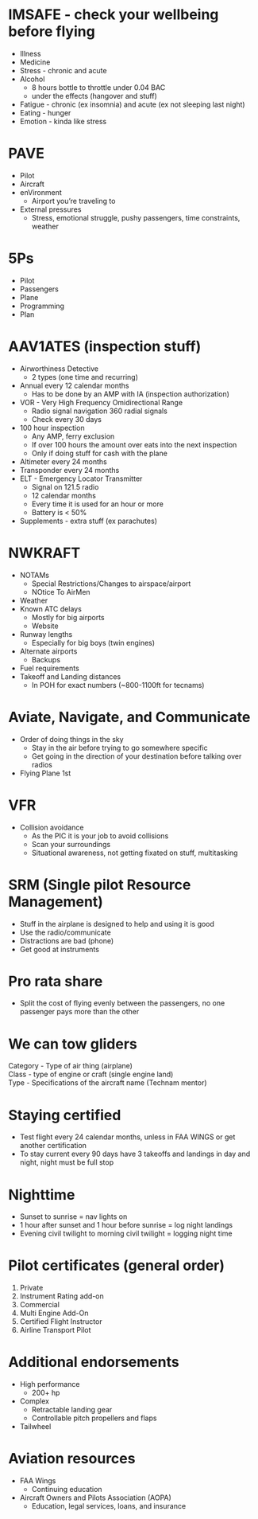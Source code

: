# IMSAFE \- check your wellbeing before flying

- Illness  
- Medicine  
- Stress \- chronic and acute  
- Alcohol   
  - 8 hours bottle to throttle under 0.04 BAC  
  - under the effects (hangover and stuff)  
- Fatigue \- chronic (ex insomnia) and acute (ex not sleeping last night)  
- Eating \- hunger  
- Emotion \- kinda like stress

# PAVE

- Pilot  
- Aircraft  
- enVironment  
  - Airport you’re traveling to  
- External pressures  
  - Stress, emotional struggle, pushy passengers, time constraints, weather 

# 5Ps

- Pilot  
- Passengers  
- Plane  
- Programming  
- Plan

# AAV1ATES (inspection stuff)

- Airworthiness Detective  
  - 2 types (one time and recurring)  
- Annual every 12 calendar months  
  - Has to be done by an AMP with IA (inspection authorization)   
- VOR \- Very High Frequency Omidirectional Range  
  - Radio signal navigation 360 radial signals  
  - Check every 30 days  
- 100 hour inspection  
  - Any AMP, ferry exclusion   
  - If over 100 hours the amount over eats into the next inspection  
  - Only if doing stuff for cash with the plane  
- Altimeter every 24 months  
- Transponder every 24 months  
- ELT \- Emergency Locator Transmitter  
  - Signal on 121.5 radio  
  - 12 calendar months  
  - Every time it is used for an hour or more  
  - Battery is \< 50%  
- Supplements \- extra stuff (ex parachutes)

# NWKRAFT

- NOTAMs  
  - Special Restrictions/Changes to airspace/airport  
  - NOtice To AirMen   
- Weather  
- Known ATC delays  
  - Mostly for big airports  
  - Website  
- Runway lengths  
  - Especially for big boys (twin engines)  
- Alternate airports  
  - Backups  
- Fuel requirements  
- Takeoff and Landing distances  
  - In POH for exact numbers (\~800-1100ft for tecnams)

# Aviate, Navigate, and Communicate

- Order of doing things in the sky  
  - Stay in the air before trying to go somewhere specific  
  - Get going in the direction of your destination before talking over radios  
- Flying Plane 1st

# VFR

- Collision avoidance  
  - As the PIC it is your job to avoid collisions  
  - Scan your surroundings  
  - Situational awareness, not getting fixated on stuff, multitasking

# SRM (Single pilot Resource Management)

- Stuff in the airplane is designed to help and using it is good  
- Use the radio/communicate  
- Distractions are bad (phone)  
- Get good at instruments

# Pro rata share

- Split the cost of flying evenly between the passengers, no one passenger pays more than the other

# We can tow gliders

Category \- Type of air thing (airplane)  
Class \- type of engine or craft (single engine land)  
Type \- Specifications of the aircraft name (Technam mentor)

# Staying certified

- Test flight every 24 calendar months, unless in FAA WINGS or get another certification  
- To stay current every 90 days have 3 takeoffs and landings in day and night, night must be full stop

# Nighttime

- Sunset to sunrise \= nav lights on  
- 1 hour after sunset and 1 hour before sunrise \= log night landings  
- Evening civil twilight to morning civil twilight \= logging night time

# Pilot certificates (general order)

1. Private  
2. Instrument Rating add-on  
3. Commercial   
4. Multi Engine Add-On  
5. Certified Flight Instructor  
6. Airline Transport Pilot

# Additional endorsements

- High performance  
  - 200+ hp  
- Complex  
  - Retractable landing gear  
  - Controllable pitch propellers and flaps  
- Tailwheel

# Aviation resources

- FAA Wings  
  - Continuing education  
- Aircraft Owners and Pilots Association (AOPA)   
  - Education, legal services, loans, and insurance

